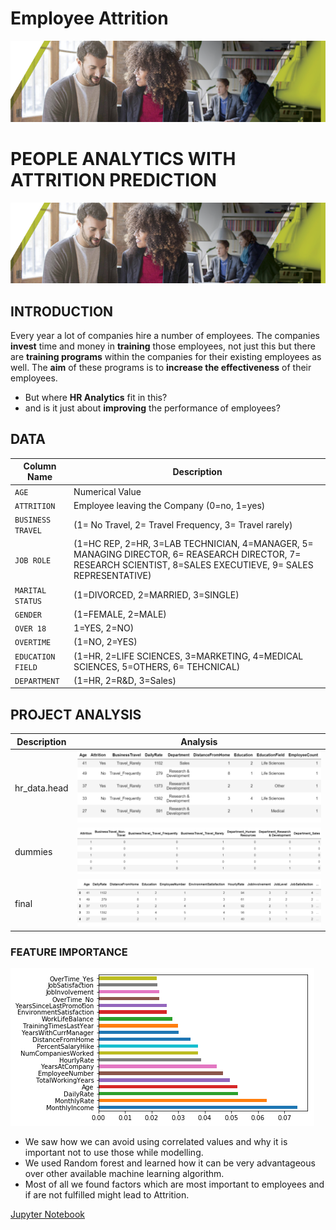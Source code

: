 # Employee Attrition
![image.png](Images/HRTalent.png)
# PEOPLE ANALYTICS WITH ATTRITION PREDICTION
![image.png](images/HRTalent.png)

## INTRODUCTION
Every year a lot of companies hire a number of employees. The companies __invest__ time and money in __training__ those employees, not just this but there are __training programs__ within the companies for their existing employees as well. The __aim__ of these programs is to __increase the effectiveness__ of their employees. 
- But where __HR Analytics__ fit in this? 
- and is it just about __improving__ the performance of employees?

## DATA
| Column Name | Description |
| --- | --- |
| `AGE` | Numerical Value |
| `ATTRITION` | Employee leaving the Company (0=no, 1=yes) |
| `BUSINESS TRAVEL`| (1= No Travel, 2= Travel Frequency, 3= Travel rarely)|
| `JOB ROLE` | (1=HC REP, 2=HR, 3=LAB TECHNICIAN, 4=MANAGER, 5= MANAGING DIRECTOR, 6= REASEARCH DIRECTOR, 7= RESEARCH SCIENTIST, 8=SALES EXECUTIEVE, 9= SALES REPRESENTATIVE) |
| `MARITAL STATUS` | (1=DIVORCED, 2=MARRIED, 3=SINGLE) |
| `GENDER` | (1=FEMALE, 2=MALE) |
| `OVER 18` | 1=YES, 2=NO) |
| `OVERTIME` | (1=NO, 2=YES) |
| `EDUCATION FIELD` | (1=HR, 2=LIFE SCIENCES, 3=MARKETING, 4=MEDICAL SCIENCES, 5=OTHERS, 6= TEHCNICAL) |
| `DEPARTMENT` | (1=HR, 2=R&D, 3=Sales) |

## PROJECT ANALYSIS
| Description | Analysis |
| --- | --- |
| hr_data.head | ![image.png](Images/head.png) |
| dummies | ![image.png](Images/dummies.png) |
| final | ![image.png](Images/final.png) |

### FEATURE IMPORTANCE
![image.png](Images/feature.png)
- We saw how we can avoid using correlated values and why it is important not to use those while modelling. 
- We used Random forest and learned how it can be very advantageous over other available machine learning algorithm. 
- Most of all we found factors which are most important to employees and if are not fulfilled might lead to Attrition.

[Jupyter Notebook](./HR_Analytics.ipynb)

